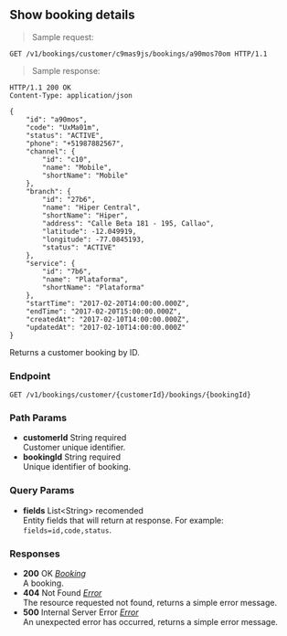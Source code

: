 
## Show booking details

> Sample request:

```http
GET /v1/bookings/customer/c9mas9js/bookings/a90mos70om HTTP/1.1
```

> Sample response:

```http
HTTP/1.1 200 OK
Content-Type: application/json

{
    "id": "a90mos",
    "code": "UxMa01m",
    "status": "ACTIVE",
    "phone": "+51987882567",
    "channel": {
        "id": "c10",
        "name": "Mobile",
        "shortName": "Mobile"
    },
    "branch": {
        "id": "27b6",
        "name": "Hiper Central",
        "shortName": "Hiper",
        "address": "Calle Beta 181 - 195, Callao",
        "latitude": -12.049919,
        "longitude": -77.0845193,
        "status": "ACTIVE"
    },
    "service": {
        "id": "7b6",
        "name": "Plataforma",
        "shortName": "Plataforma"
    },
    "startTime": "2017-02-20T14:00:00.000Z",
    "endTime": "2017-02-20T15:00:00.000Z",
    "createdAt": "2017-02-10T14:00:00.000Z",
    "updatedAt": "2017-02-10T14:00:00.000Z"
}
```

Returns a customer booking by ID.

### Endpoint

`GET /v1/bookings/customer/{customerId}/bookings/{bookingId}`

### Path Params

* **customerId** <span class="param-type">String</span> <span class="required-param">required</span> <br> Customer unique identifier.
* **bookingId** <span class="param-type">String</span> <span class="required-param">required</span> <br>Unique identifier of booking.

### Query Params

* **fields** <span class="param-type">List\<String\></span> <span class="recomended-param">recomended</span> <br> Entity fields that will return at response. For example: `fields=id,code,status`.

### Responses

* **200** <span class="verb-description">OK</span> *[Booking](#booking)* <br>A booking.
* **404** <span class="verb-description">Not Found</span> *[Error](#error)* <br>The resource requested not found, returns a simple error message.
* **500** <span class="verb-description">Internal Server Error</span> *[Error](#error)* <br>An unexpected error has occurred, returns a simple error message.
